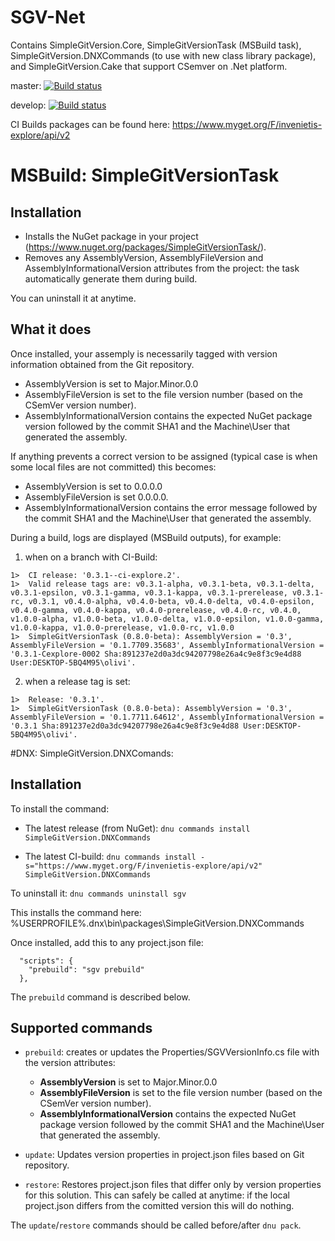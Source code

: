 # SGV-Net
Contains SimpleGitVersion.Core, SimpleGitVersionTask (MSBuild task), SimpleGitVersion.DNXCommands (to use with new
class library package), and SimpleGitVersion.Cake that support CSemver on .Net platform.

master: [![Build status](https://ci.appveyor.com/api/projects/status/6gjisya5id62i720/branch/master?svg=true)](https://ci.appveyor.com/project/olivier-spinelli/sgv-net/branch/master)

develop: [![Build status](https://ci.appveyor.com/api/projects/status/6gjisya5id62i720/branch/develop?svg=true)](https://ci.appveyor.com/project/olivier-spinelli/sgv-net/branch/develop)

CI Builds packages can be found here: https://www.myget.org/F/invenietis-explore/api/v2

# MSBuild: SimpleGitVersionTask
## Installation
- Installs the NuGet package in your project (https://www.nuget.org/packages/SimpleGitVersionTask/).
- Removes any AssemblyVersion, AssemblyFileVersion and AssemblyInformationalVersion attributes
from the project: the task automatically generate them during build.

You can uninstall it at anytime.

## What it does
Once installed, your assemply is necessarily tagged with version information obtained from the Git repository.
- AssemblyVersion is set to Major.Minor.0.0
- AssemblyFileVersion is set to the file version number (based on the CSemVer version number).
- AssemblyInformationalVersion contains the expected NuGet package version followed by the commit SHA1 and the Machine\User that generated the assembly.

If anything prevents a correct version to be assigned (typical case is when some local files are not committed) this becomes:
  - AssemblyVersion is set to 0.0.0.0
  - AssemblyFileVersion is set 0.0.0.0.
  - AssemblyInformationalVersion contains the error message followed by the commit SHA1 and the Machine\User that generated the assembly.

During a build, logs are displayed (MSBuild outputs), for example:

 1. when on a branch with CI-Build:
```
1>  CI release: '0.3.1--ci-explore.2'.
1>  Valid release tags are: v0.3.1-alpha, v0.3.1-beta, v0.3.1-delta, v0.3.1-epsilon, v0.3.1-gamma, v0.3.1-kappa, v0.3.1-prerelease, v0.3.1-rc, v0.3.1, v0.4.0-alpha, v0.4.0-beta, v0.4.0-delta, v0.4.0-epsilon, v0.4.0-gamma, v0.4.0-kappa, v0.4.0-prerelease, v0.4.0-rc, v0.4.0, v1.0.0-alpha, v1.0.0-beta, v1.0.0-delta, v1.0.0-epsilon, v1.0.0-gamma, v1.0.0-kappa, v1.0.0-prerelease, v1.0.0-rc, v1.0.0
1>  SimpleGitVersionTask (0.8.0-beta): AssemblyVersion = '0.3', AssemblyFileVersion = '0.1.7709.35683', AssemblyInformationalVersion = '0.3.1-Cexplore-0002 Sha:891237e2d0a3dc94207798e26a4c9e8f3c9e4d88 User:DESKTOP-5BQ4M95\olivi'.
```
2. when a release tag is set:
```
1>  Release: '0.3.1'.
1>  SimpleGitVersionTask (0.8.0-beta): AssemblyVersion = '0.3', AssemblyFileVersion = '0.1.7711.64612', AssemblyInformationalVersion = '0.3.1 Sha:891237e2d0a3dc94207798e26a4c9e8f3c9e4d88 User:DESKTOP-5BQ4M95\olivi'.
```

#DNX: SimpleGitVersion.DNXComands:
## Installation

To install the command:

- The latest release (from NuGet): 
`dnu commands install SimpleGitVersion.DNXCommands` 

- The latest CI-build: 
`dnu commands install -s="https://www.myget.org/F/invenietis-explore/api/v2" SimpleGitVersion.DNXCommands` 

To uninstall it: 
`dnu commands uninstall sgv`

This installs the command here: %USERPROFILE%\.dnx\bin\packages\SimpleGitVersion.DNXCommands

Once installed, add this to any project.json file:
```
  "scripts": {
    "prebuild": "sgv prebuild"
  },
```
The `prebuild` command is described below.

## Supported commands

- `prebuild`: creates or updates the Properties/SGVVersionInfo.cs file with the version attributes:
  - **AssemblyVersion** is set to Major.Minor.0.0
  - **AssemblyFileVersion** is set to the file version number (based on the CSemVer version number).
  - **AssemblyInformationalVersion** contains the expected NuGet package version followed by the commit SHA1 and the Machine\User that generated the assembly.

- `update`: Updates version properties in project.json files based on Git repository.

- `restore`: Restores project.json files that differ only by version properties for this solution. This can safely be called at anytime: if the local project.json differs from the comitted version this will do nothing.

The `update`/`restore` commands should be called before/after `dnu pack`.
